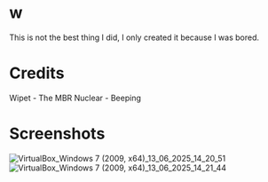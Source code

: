 # w
This is not the best thing I did, I only created it because I was bored.

# Credits
Wipet - The MBR
Nuclear - Beeping

# Screenshots
![VirtualBox_Windows 7 (2009, x64)_13_06_2025_14_20_51](https://github.com/user-attachments/assets/822e92b9-77de-4146-8802-fc12ddcef346)
![VirtualBox_Windows 7 (2009, x64)_13_06_2025_14_21_44](https://github.com/user-attachments/assets/ff643bc7-0bb3-43b0-8168-ae4c8389c9b4)
